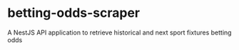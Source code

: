 # betting-odds-scraper
A NestJS API application to retrieve historical and next sport fixtures betting odds
